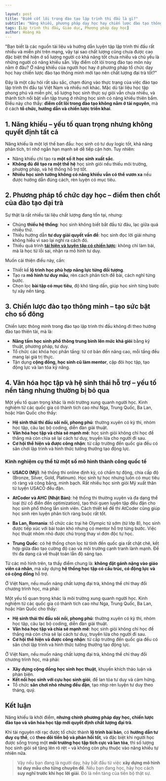 ```yaml
---

layout: post
title: "Điểm cốt lõi trong đào tạo lập trình thi đấu là gì?"
subtitle: "Năng khiếu, phương pháp dạy học hay chiến lược đào tạo thông minh?"
tags: [Lập trình thi đấu, Giáo dục, Phương pháp dạy học]
author: Hoàng Hà
---
```


"Bạn biết là các nguồn tài liệu và hướng dẫn luyện tập lập trình thi đấu rất nhiều và miễn phí trên mạng, vậy tại sao chất lượng cũng chưa được cao đặc biệt thể hiện ở số lượng người có khả năng tốt chưa nhiều và chủ yếu là những người có năng khiếu sẵn. Vậy điểm cốt lõi trong đào tạo môn này nằm ở đâu? Ở năng khiếu của người học hay ở phương pháp tổ chức dạy học hay chiến lược đào tạo thông minh mới tạo nên chất lượng đại trà tốt?"

Đây là một câu hỏi rất sâu sắc, chạm đúng vào thực trạng của việc đào tạo lập trình thi đấu tại Việt Nam và nhiều nơi khác. Mặc dù tài liệu học tập phong phú và miễn phí, số lượng học sinh thực sự giỏi vẫn chưa nhiều, và thành tích nổi bật vẫn tập trung ở những học sinh có năng khiếu thiên bẩm. Điều này cho thấy: **điểm cốt lõi trong đào tạo không nằm ở tài nguyên**, mà ở cách **tổ chức, hướng dẫn và chiến lược triển khai**.

## 1. Năng khiếu – yếu tố quan trọng nhưng không quyết định tất cả

Năng khiếu là một lợi thế ban đầu: học sinh có tư duy logic tốt, khả năng phân tích, trí nhớ ngắn hạn mạnh sẽ dễ tiếp cận hơn. Tuy nhiên:

* Năng khiếu chỉ tạo ra **một số ít học sinh xuất sắc**.
* **Không đủ để tạo ra một thế hệ** học sinh giỏi nếu thiếu môi trường, phương pháp, và hệ thống hỗ trợ tốt.
* **Nhiều học sinh tưởng không có năng khiếu vẫn có thể vươn xa** nếu được hướng dẫn đúng cách, rèn luyện có mục tiêu.

## 2. Phương pháp tổ chức dạy học – điểm then chốt của đào tạo đại trà

Sự thật là rất nhiều tài liệu chất lượng đang tồn tại, nhưng:

* Chúng **thiếu hệ thống**: học sinh không biết bắt đầu từ đâu, lạc giữa quá nhiều thứ.
* Thiếu hướng dẫn **tư duy giải quyết vấn đề**: học sinh đọc lời giải nhưng không hiểu vì sao lại nghĩ ra cách đó.
* Thiếu quá trình [**tái hiện và luyện tập có chiến lược**](https://habelle.github.io/2025-05-10-tai-hien-luyen-tap-co-chien-luoc-trong-day-hoc-lap-trinh/): không chỉ làm bài, mà là học từ lỗi sai, nhận ra mô hình tư duy.

Muốn cải thiện điều này, cần:

* Thiết kế **lộ trình học phù hợp năng lực từng đối tượng**.
* Tạo ra **mô hình tư duy mẫu**, rèn cách phân tích đề bài, cách nghĩ từng bước.
* Chọn lọc **bài tập có mục tiêu**, độ khó tăng dần, giúp học sinh từng bước tự xây nền tảng.

## 3. Chiến lược đào tạo thông minh – tạo sức bật cho số đông

Chiến lược thông minh trong đào tạo lập trình thi đấu không đi theo hướng đào tạo thiên tài, mà là:

* **Nâng tầm học sinh phổ thông trung bình lên mức khá giỏi** bằng kỹ thuật, phương pháp, tư duy.
* Tổ chức các khóa học phân tầng: từ cơ bản đến nâng cao, mỗi tầng đều mang lại giá trị thực.
* Tận dụng **cộng đồng, học sinh cũ làm mentor**, cặp đôi học tập, tạo động lực và lan tỏa kỹ năng.

## 4. Văn hóa học tập và hệ sinh thái hỗ trợ – yếu tố nền tảng nhưng thường bị bỏ qua

Một yếu tố quan trọng khác là môi trường xung quanh người học. Kinh nghiệm từ các quốc gia có thành tích cao như Nga, Trung Quốc, Ba Lan, hoặc Hàn Quốc cho thấy:

* **Hệ sinh thái thi đấu sôi nổi, phong phú**: thường xuyên có kỳ thi, nhóm học tập, câu lạc bộ coding, diễn đàn giải thuật.
* **Văn hóa học tập và chia sẻ mạnh mẽ**: học sinh giỏi không chỉ học để thắng mà còn chia sẻ lại cách tư duy, truyền lửa cho người đi sau.
* **Cơ hội thể hiện và được công nhận**: từ cấp trường đến quốc gia đều có sân chơi lập trình và hình thức tưởng thưởng tạo động lực.

### Kinh nghiệm cụ thể từ một số mô hình thành công quốc tế

* **USACO (Mỹ)**: hệ thống thi online định kỳ, có chấm tự động, chia cấp độ (Bronze, Silver, Gold, Platinum). Học sinh tự học nhưng luôn có mục tiêu rõ ràng và công bằng, minh bạch. Rất nhiều học sinh giỏi Mỹ xuất thân từ luyện USACO đều đặn.

* **AtCoder và AHC (Nhật Bản)**: hệ thống thi thường xuyên và đa dạng thể loại (từ cổ điển đến optimization), tạo thói quen luyện tập đều đặn cho học sinh phổ thông lẫn sinh viên. Cách thiết kế đề thi AtCoder cũng giúp học sinh rèn luyện phân tích ràng buộc rất tốt.

* **Ba Lan, Romania**: tổ chức các trại hè Olympic từ sớm (từ lớp 8), học sinh được tiếp xúc với bài toán khó nhưng có mentor hỗ trợ từng bước. Việc học thuật nhóm nhỏ được chú trọng thay vì đơn độc tự học.

* **Trung Quốc**: có hệ thống chọn lọc từ tỉnh đến quốc gia rất chặt chẽ, kết hợp giữa đào tạo cường độ cao và môi trường cạnh tranh lành mạnh. Đề thi đa dạng cả về thuật toán lẫn độ sáng tạo.

Từ các mô hình trên, ta thấy điểm chung là: **không đặt gánh nặng vào giáo viên cá nhân**, mà xây dựng **hệ thống học tập có cấu trúc, có động lực và có cộng đồng** hỗ trợ.

Ở Việt Nam, nếu muốn nâng chất lượng đại trà, không thể chỉ thay đổi chương trình học, mà phải:

Một yếu tố quan trọng khác là môi trường xung quanh người học. Kinh nghiệm từ các quốc gia có thành tích cao như Nga, Trung Quốc, Ba Lan, hoặc Hàn Quốc cho thấy:

* **Hệ sinh thái thi đấu sôi nổi, phong phú**: thường xuyên có kỳ thi, nhóm học tập, câu lạc bộ coding, diễn đàn giải thuật.
* **Văn hóa học tập và chia sẻ mạnh mẽ**: học sinh giỏi không chỉ học để thắng mà còn chia sẻ lại cách tư duy, truyền lửa cho người đi sau.
* **Cơ hội thể hiện và được công nhận**: từ cấp trường đến quốc gia đều có sân chơi lập trình và hình thức tưởng thưởng tạo động lực.

Ở Việt Nam, nếu muốn nâng chất lượng đại trà, không thể chỉ thay đổi chương trình học, mà phải:

* **Xây dựng cộng đồng học sinh học thuật**, khuyến khích thảo luận và phản biện.
* **Kết nối học sinh với cựu học sinh giỏi**, để lan tỏa tư duy và cảm hứng.
* Tổ chức **sân chơi nhỏ nhưng đều đặn**, tạo nhịp rèn luyện tư duy theo tháng, quý.

## Kết luận

Năng khiếu là khởi điểm, **nhưng chính phương pháp dạy học, chiến lược đào tạo và văn hóa học tập mới quyết định chất lượng đại trà**.

Khi tài nguyên rời rạc được tổ chức thành **lộ trình bài bản**, có **hướng dẫn tư duy cụ thể**, có **theo dõi tiến bộ và phản hồi tốt**, và đặc biệt khi người học được sống trong một **môi trường học tập tích cực và lan tỏa**, thì số lượng học sinh giỏi sẽ tăng lên rõ rệt – và không còn phụ thuộc vào năng khiếu tự nhiên nữa.

> Vậy nếu bạn đang là người dạy, hãy bắt đầu từ việc **xây dựng mô hình tư duy mẫu cho từng chuyên đề**. Nếu bạn đang học, hãy học cách **suy nghĩ trước khi học lời giải**. Đó là nền tảng của tiến bộ thật sự.
